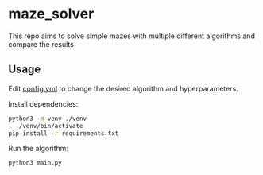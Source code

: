 # maze_solver
This repo aims to solve simple mazes with multiple different algorithms and compare the results

## Usage

Edit [config.yml](./config/config.yml) to change the desired algorithm and hyperparameters.

Install dependencies:
```bash
python3 -m venv ./venv
. ./venv/bin/activate
pip install -r requirements.txt
```

Run the algorithm:
```bash
python3 main.py
```
